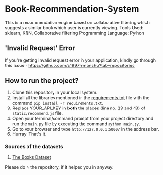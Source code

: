 # Book-Recommendation-System
This is a recommendation engine based on collaborative filtering which suggests a similar book which user is currently viewing.
Tools Used: sklearn, KNN, Collaborative filtering
Programming Language: Python
## 'Invalid Request' Error

If you're getting invalid request error in your application, kindly go through this issue - https://github.com/s1997himanshu?tab=repositories


## How to run the project?

1. Clone this repository in your local system.
2. Install all the libraries mentioned in the [requirements.txt](https://github.com/amitkumardwivedi435/movierecommendation) file with the command `pip install -r requirements.txt`.
3. Replace YOUR_API_KEY in **both** the places (line no. 23 and 43) of `static/recommend.js` file.
4. Open your terminal/command prompt from your project directory and run the `main.py` file by executing the command `python main.py`.
5. Go to your browser and type `http://127.0.0.1:5000/` in the address bar.
6. Hurray! That's it.

### Sources of the datasets 
1. [The Books Dataset](http://www2.informatik.uni-freiburg.de/~cziegler/BX/)


Please do ⭐ the repository, if it helped you in anyway.

